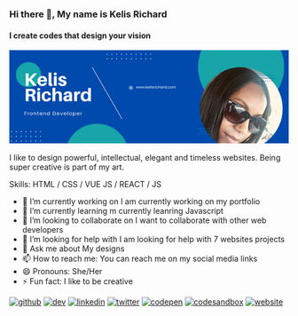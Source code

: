 ### Hi there 👋, My name is Kelis Richard
#### I create codes that design your vision
![I create codes that design your vision](https://github.com/kelismor/kelismor/blob/main/Kelis%20Richard.png?raw=true)

I like to design powerful, intellectual, elegant and timeless websites. Being super creative is part of my art.

Skills:  HTML / CSS / VUE JS / REACT / JS 

- 🔭 I’m currently working on I am currently working on my portfolio 
- 🌱 I’m currently learning m currently leanring Javascript 
- 👯 I’m looking to collaborate on I want to collaborate with other web developers 
- 🤔 I’m looking for help with I am looking for help with 7 websites projects 
- 💬 Ask me about My designs 
- 📫 How to reach me: You can reach me on my social media links 
- 😄 Pronouns: She/Her 
- ⚡ Fun fact: I like to be creative 


[<img src='https://cdn.jsdelivr.net/npm/simple-icons@3.0.1/icons/github.svg' alt='github' height='40'>](https://github.com/https://github.com/kelismor)  [<img src='https://cdn.jsdelivr.net/npm/simple-icons@3.0.1/icons/dev-dot-to.svg' alt='dev' height='40'>](https://dev.to/https://dev.to/kelismor)  [<img src='https://cdn.jsdelivr.net/npm/simple-icons@3.0.1/icons/linkedin.svg' alt='linkedin' height='40'>](https://www.linkedin.com/in/https://www.linkedin.com/in/kelisrichard//)  [<img src='https://cdn.jsdelivr.net/npm/simple-icons@3.0.1/icons/twitter.svg' alt='twitter' height='40'>](https://twitter.com/https://twitter.com/kelis_richard)  [<img src='https://cdn.jsdelivr.net/npm/simple-icons@3.0.1/icons/codepen.svg' alt='codepen' height='40'>](https://codepen.io/https://codepen.io/kelismor)  [<img src='https://cdn.jsdelivr.net/npm/simple-icons@3.0.1/icons/codesandbox.svg' alt='codesandbox' height='40'>](https://codesandbox.io/u/https://codesandbox.io/u/kelismor)  [<img src='https://cdn.jsdelivr.net/npm/simple-icons@3.0.1/icons/icloud.svg' alt='website' height='40'>](www.kelisrichard.com)  

